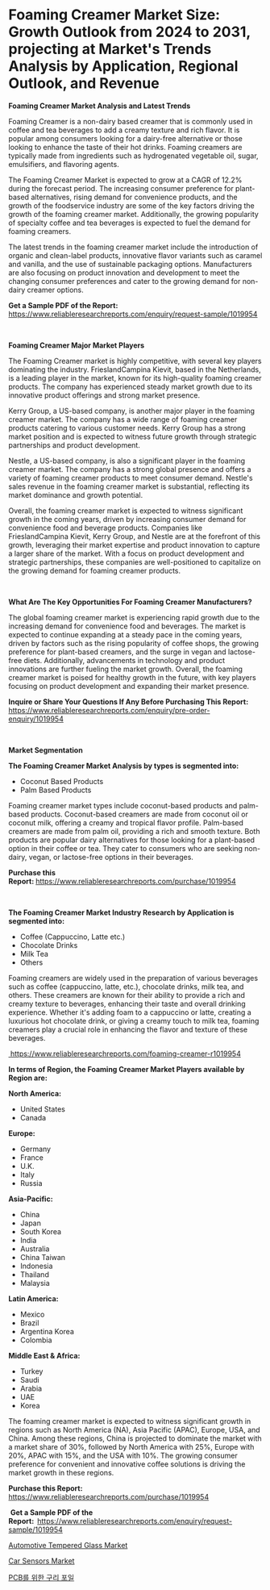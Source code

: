 <p><h1>Foaming Creamer Market Size: Growth Outlook from 2024 to 2031, projecting at Market's Trends Analysis by Application, Regional Outlook, and Revenue</h1></p><p><strong>Foaming Creamer Market Analysis and Latest Trends</strong></p>
<p><p>Foaming Creamer is a non-dairy based creamer that is commonly used in coffee and tea beverages to add a creamy texture and rich flavor. It is popular among consumers looking for a dairy-free alternative or those looking to enhance the taste of their hot drinks. Foaming creamers are typically made from ingredients such as hydrogenated vegetable oil, sugar, emulsifiers, and flavoring agents.</p><p>The Foaming Creamer Market is expected to grow at a CAGR of 12.2% during the forecast period. The increasing consumer preference for plant-based alternatives, rising demand for convenience products, and the growth of the foodservice industry are some of the key factors driving the growth of the foaming creamer market. Additionally, the growing popularity of specialty coffee and tea beverages is expected to fuel the demand for foaming creamers.</p><p>The latest trends in the foaming creamer market include the introduction of organic and clean-label products, innovative flavor variants such as caramel and vanilla, and the use of sustainable packaging options. Manufacturers are also focusing on product innovation and development to meet the changing consumer preferences and cater to the growing demand for non-dairy creamer options.</p></p>
<p><strong>Get a Sample PDF of the Report:&nbsp;</strong> <a href="https://www.reliableresearchreports.com/enquiry/request-sample/1019954">https://www.reliableresearchreports.com/enquiry/request-sample/1019954</a></p>
<p>&nbsp;</p>
<p><strong>Foaming Creamer Major Market Players</strong></p>
<p><p>The Foaming Creamer market is highly competitive, with several key players dominating the industry. FrieslandCampina Kievit, based in the Netherlands, is a leading player in the market, known for its high-quality foaming creamer products. The company has experienced steady market growth due to its innovative product offerings and strong market presence.</p><p>Kerry Group, a US-based company, is another major player in the foaming creamer market. The company has a wide range of foaming creamer products catering to various customer needs. Kerry Group has a strong market position and is expected to witness future growth through strategic partnerships and product development.</p><p>Nestle, a US-based company, is also a significant player in the foaming creamer market. The company has a strong global presence and offers a variety of foaming creamer products to meet consumer demand. Nestle's sales revenue in the foaming creamer market is substantial, reflecting its market dominance and growth potential.</p><p>Overall, the foaming creamer market is expected to witness significant growth in the coming years, driven by increasing consumer demand for convenience food and beverage products. Companies like FrieslandCampina Kievit, Kerry Group, and Nestle are at the forefront of this growth, leveraging their market expertise and product innovation to capture a larger share of the market. With a focus on product development and strategic partnerships, these companies are well-positioned to capitalize on the growing demand for foaming creamer products.</p></p>
<p>&nbsp;</p>
<p><strong>What Are The Key Opportunities For Foaming Creamer Manufacturers?</strong></p>
<p><p>The global foaming creamer market is experiencing rapid growth due to the increasing demand for convenience food and beverages. The market is expected to continue expanding at a steady pace in the coming years, driven by factors such as the rising popularity of coffee shops, the growing preference for plant-based creamers, and the surge in vegan and lactose-free diets. Additionally, advancements in technology and product innovations are further fueling the market growth. Overall, the foaming creamer market is poised for healthy growth in the future, with key players focusing on product development and expanding their market presence.</p></p>
<p><strong>Inquire or Share Your Questions If Any Before Purchasing This Report:</strong> <a href="https://www.reliableresearchreports.com/enquiry/pre-order-enquiry/1019954">https://www.reliableresearchreports.com/enquiry/pre-order-enquiry/1019954</a></p>
<p>&nbsp;</p>
<p><strong>Market Segmentation</strong></p>
<p><strong>The Foaming Creamer Market Analysis by types is segmented into:</strong></p>
<p><ul><li>Coconut Based Products</li><li>Palm Based Products</li></ul></p>
<p><p>Foaming creamer market types include coconut-based products and palm-based products. Coconut-based creamers are made from coconut oil or coconut milk, offering a creamy and tropical flavor profile. Palm-based creamers are made from palm oil, providing a rich and smooth texture. Both products are popular dairy alternatives for those looking for a plant-based option in their coffee or tea. They cater to consumers who are seeking non-dairy, vegan, or lactose-free options in their beverages.</p></p>
<p><strong>Purchase this Report:&nbsp;</strong><a href="https://www.reliableresearchreports.com/purchase/1019954">https://www.reliableresearchreports.com/purchase/1019954</a></p>
<p>&nbsp;</p>
<p><strong>The Foaming Creamer Market Industry Research by Application is segmented into:</strong></p>
<p><ul><li>Coffee (Cappuccino, Latte etc.)</li><li>Chocolate Drinks</li><li>Milk Tea</li><li>Others</li></ul></p>
<p><p>Foaming creamers are widely used in the preparation of various beverages such as coffee (cappuccino, latte, etc.), chocolate drinks, milk tea, and others. These creamers are known for their ability to provide a rich and creamy texture to beverages, enhancing their taste and overall drinking experience. Whether it's adding foam to a cappuccino or latte, creating a luxurious hot chocolate drink, or giving a creamy touch to milk tea, foaming creamers play a crucial role in enhancing the flavor and texture of these beverages.</p></p>
<p><a href="https://www.reliableresearchreports.com/foaming-creamer-r1019954">&nbsp;https://www.reliableresearchreports.com/foaming-creamer-r1019954</a></p>
<p><strong>In terms of Region, the Foaming Creamer Market Players available by Region are:</strong></p>
<p>
    <p> <strong> North America: </strong>
        <ul>
            <li>United States</li>
            <li>Canada</li>
        </ul>
        </p> 
    <p> <strong> Europe: </strong>
        <ul>
            <li>Germany</li>
            <li>France</li>
            <li>U.K.</li>
            <li>Italy</li>
            <li>Russia</li>
        </ul>
        </p> 
    <p> <strong> Asia-Pacific: </strong>
        <ul>
            <li>China</li>
            <li>Japan</li>
            <li>South Korea</li>
            <li>India</li>
            <li>Australia</li>
            <li>China Taiwan</li>
            <li>Indonesia</li>
            <li>Thailand</li>
            <li>Malaysia</li>
        </ul>
        </p> 
    <p> <strong> Latin America: </strong>
        <ul>
            <li>Mexico</li>
            <li>Brazil</li>
            <li>Argentina Korea</li>
            <li>Colombia</li>
        </ul>
        </p> 
    <p> <strong> Middle East & Africa: </strong>
        <ul>
            <li>Turkey</li>
            <li>Saudi</li>
            <li>Arabia</li>
            <li>UAE</li>
            <li>Korea</li>
        </ul>
    </p>
    </p>
<p><p>The foaming creamer market is expected to witness significant growth in regions such as North America (NA), Asia Pacific (APAC), Europe, USA, and China. Among these regions, China is projected to dominate the market with a market share of 30%, followed by North America with 25%, Europe with 20%, APAC with 15%, and the USA with 10%. The growing consumer preference for convenient and innovative coffee solutions is driving the market growth in these regions.</p></p>
<p><strong>Purchase this Report: </strong><a href="https://www.reliableresearchreports.com/purchase/1019954">https://www.reliableresearchreports.com/purchase/1019954</a></p>
<p>&nbsp;<strong>Get a Sample PDF of the Report:&nbsp;&nbsp;</strong><a href="https://www.reliableresearchreports.com/enquiry/request-sample/1019954">https://www.reliableresearchreports.com/enquiry/request-sample/1019954</a></p>
<p><strong></strong></p>
<p><p><a href="https://www.linkedin.com/pulse/automotive-tempered-glass-market-size-share-amp-trends-analysis-5yvwf?trackingId=j4RhuhvwqeP%2Bn4sSqnx0XA%3D%3D">Automotive Tempered Glass Market</a></p><p><a href="https://www.linkedin.com/pulse/car-sensors-market-research-report-reveals-latest-trends-opportunities-4oisf?trackingId=Q3u3gye5WQ2OCvwwa3rxyw%3D%3D">Car Sensors Market</a></p><p><a href="https://github.com/akzkkws047661437/Market-Research-Report-List-1/blob/main/162657417511.md">PCB를 위한 구리 포일</a></p></p>